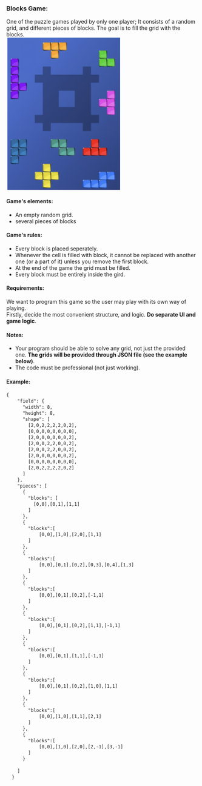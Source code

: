 ### Blocks Game:  
One of the puzzle games played by only one player; It consists of a random grid, and different pieces of blocks. The goal is to fill the grid with the blocks.  
<img src="assets/img.png" width="300" align="center"/>  
  
#### Game's elements:  
* An empty random grid.  
* several pieces of blocks  
  
#### Game's rules:  
* Every block is placed seperately.  
* Whenever the cell is filled with block, it cannot be replaced with another one (or a part of it) unless you remove the first block.  
* At the end of the game the grid must be filled.  
* Every block must be entirely inside the gird.  
  
#### Requirements:  
We want to program this game so the user may play with its own way of playing.  
Firstly, decide the most convenient structure, and logic. __Do separate UI and game logic__.  
  
#### Notes:  
* Your program should be able to solve any grid, not just the provided one. __The grids will be provided through JSON file (see the example below)__.  
* The code must be professional (not just working).  
  
#### Example:  
```
{
    "field": {
      "width": 8,
      "height": 8,
      "shape": [
        [2,0,2,2,2,2,0,2],
        [0,0,0,0,0,0,0,0],
        [2,0,0,0,0,0,0,2],
        [2,0,0,2,2,0,0,2],
        [2,0,0,2,2,0,0,2],
        [2,0,0,0,0,0,0,2],
        [0,0,0,0,0,0,0,0],
        [2,0,2,2,2,2,0,2]
      ]
    },
    "pieces": [
      {
        "blocks": [
          [0,0],[0,1],[1,1]
        ]
      },
      {
        "blocks":[
            [0,0],[1,0],[2,0],[1,1]
        ]
      },
      {
        "blocks":[
            [0,0],[0,1],[0,2],[0,3],[0,4],[1,3]
        ]
      },
      {
        "blocks":[
            [0,0],[0,1],[0,2],[-1,1]
        ]
      },
      {
        "blocks":[
            [0,0],[0,1],[0,2],[1,1],[-1,1]
        ]
      },
      {
        "blocks":[
            [0,0],[0,1],[1,1],[-1,1]
        ]
      },
      {
        "blocks":[
            [0,0],[0,1],[0,2],[1,0],[1,1]
        ]
      },
      {
        "blocks":[
            [0,0],[1,0],[1,1],[2,1]
        ]
      },
      {
        "blocks":[
            [0,0],[1,0],[2,0],[2,-1],[3,-1]
        ]
      }
      
    ]
  }
  
```
